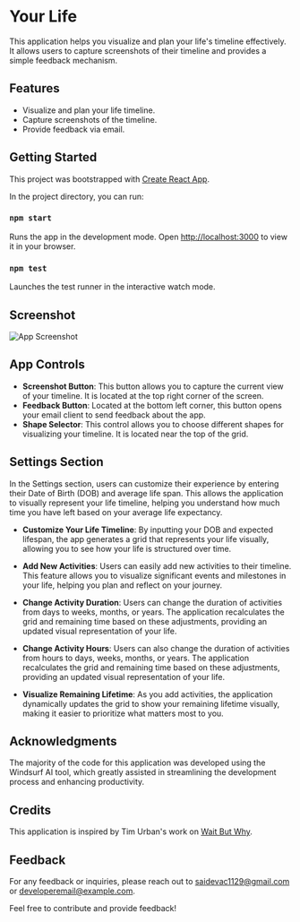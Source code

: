 # Your Life

This application helps you visualize and plan your life's timeline effectively. It allows users to capture screenshots of their timeline and provides a simple feedback mechanism.

## Features
- Visualize and plan your life timeline.
- Capture screenshots of the timeline.
- Provide feedback via email.

## Getting Started
This project was bootstrapped with [Create React App](https://github.com/facebook/create-react-app).

In the project directory, you can run:

### `npm start`

Runs the app in the development mode.
Open [http://localhost:3000](http://localhost:3000) to view it in your browser.

### `npm test`

Launches the test runner in the interactive watch mode.

## Screenshot

![App Screenshot](public/screenshot.png)

## App Controls

- **Screenshot Button**: This button allows you to capture the current view of your timeline. It is located at the top right corner of the screen.
- **Feedback Button**: Located at the bottom left corner, this button opens your email client to send feedback about the app.
- **Shape Selector**: This control allows you to choose different shapes for visualizing your timeline. It is located near the top of the grid.

## Settings Section

In the Settings section, users can customize their experience by entering their Date of Birth (DOB) and average life span. This allows the application to visually represent your life timeline, helping you understand how much time you have left based on your average life expectancy.

- **Customize Your Life Timeline**: By inputting your DOB and expected lifespan, the app generates a grid that represents your life visually, allowing you to see how your life is structured over time.

- **Add New Activities**: Users can easily add new activities to their timeline. This feature allows you to visualize significant events and milestones in your life, helping you plan and reflect on your journey.

- **Change Activity Duration**: Users can change the duration of activities from days to weeks, months, or years. The application recalculates the grid and remaining time based on these adjustments, providing an updated visual representation of your life.

- **Change Activity Hours**: Users can also change the duration of activities from hours to days, weeks, months, or years. The application recalculates the grid and remaining time based on these adjustments, providing an updated visual representation of your life.

- **Visualize Remaining Lifetime**: As you add activities, the application dynamically updates the grid to show your remaining lifetime visually, making it easier to prioritize what matters most to you.

## Acknowledgments

The majority of the code for this application was developed using the Windsurf AI tool, which greatly assisted in streamlining the development process and enhancing productivity.

## Credits
This application is inspired by Tim Urban's work on [Wait But Why](https://waitbutwhy.com/2014/05/life-weeks.html).

## Feedback

For any feedback or inquiries, please reach out to [saidevac1129@gmail.com](mailto:saidevac1129@gmail.com) or [developeremail@example.com](mailto:developeremail@example.com).

Feel free to contribute and provide feedback!
